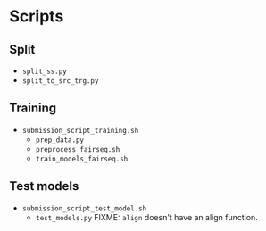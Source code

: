 # Scripts

## Split
- `split_ss.py`
- `split_to_src_trg.py`

## Training
- `submission_script_training.sh`
  - `prep_data.py`
  - `preprocess_fairseq.sh`
  - `train_models_fairseq.sh`

## Test models
- `submission_script_test_model.sh`
  - `test_models.py`
    FIXME: `align` doesn't have an align function.

